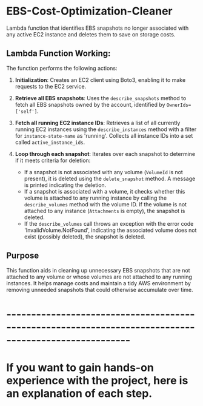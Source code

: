 # EBS-Cost-Optimization-Cleaner
Lambda function that identifies EBS snapshots no longer associated with any active EC2 instance and deletes them to save on storage costs.

## Lambda Function Working:
The function performs the following actions:

1. **Initialization**: Creates an EC2 client using Boto3, enabling it to make requests to the EC2 service.
2. **Retrieve all EBS snapshots**: Uses the `describe_snapshots` method to fetch all EBS snapshots owned by the account, identified by `OwnerIds=['self']`.
3. **Fetch all running EC2 instance IDs**: Retrieves a list of all currently running EC2 instances using the `describe_instances` method with a filter for `instance-state-name` as 'running'. Collects all instance IDs into a set called `active_instance_ids`.
4. **Loop through each snapshot**: Iterates over each snapshot to determine if it meets criteria for deletion:

    - If a snapshot is not associated with any volume (`VolumeId` is not present), it is deleted using the `delete_snapshot` method. A message is printed indicating the deletion.
    - If a snapshot is associated with a volume, it checks whether this volume is attached to any running instance by calling the `describe_volumes` method with the volume ID. If the volume is not attached to any instance (`Attachments` is empty), the snapshot is deleted.
    - If the `describe_volumes` call throws an exception with the error code 'InvalidVolume.NotFound', indicating the associated volume does not exist (possibly deleted), the snapshot is deleted.

## Purpose

This function aids in cleaning up unnecessary EBS snapshots that are not attached to any volume or whose volumes are not attached to any running instances. It helps manage costs and maintain a tidy AWS environment by removing unneeded snapshots that could otherwise accumulate over time.

# -----------------------------------------------------------------------------------------------------

# If you want to gain hands-on experience with the project, here is an explanation of each step.

